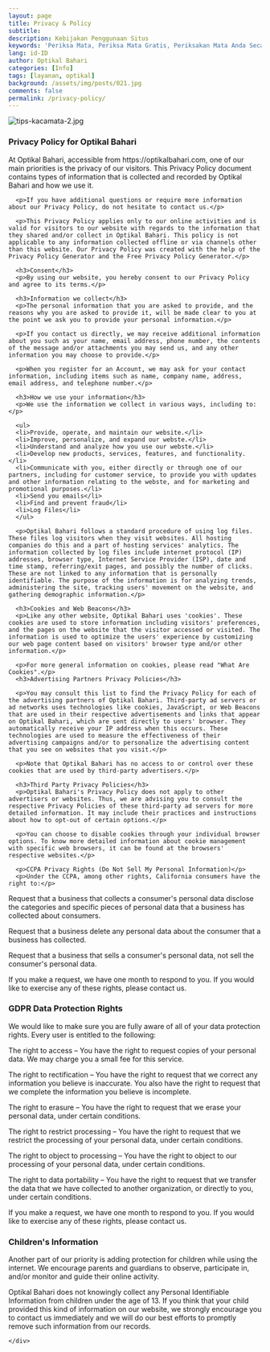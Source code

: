 ```yaml
---
layout: page
title: Privacy & Policy
subtitle: 
description: Kebijakan Penggunaan Situs
keywords: 'Periksa Mata, Periksa Mata Gratis, Periksakan Mata Anda Secara Rutin'
lang: id-ID
author: Optikal Bahari
categories: [Info]
tags: [layanan, optikal]
background: /assets/img/posts/021.jpg
comments: false
permalink: /privacy-policy/
---
```


<div class="card-deck mb-3">
  <div class="card shadow p-3 mb-5 bg-white rounded">
		  <img src="{{"/assets/img/posts/periksa-mata/periksa-mata-gratis-optikal-bahari-14.jpg" | relative_url }}" class="card-img-top" alt="tips-kacamata-2.jpg">
    <div class="card-body">
      <h3 class="card-title">Privacy Policy for Optikal Bahari</h3>
      <p class="card-text">At Optikal Bahari, accessible from https://optikalbahari.com, one of our main priorities is the privacy of our visitors. This Privacy Policy document contains types of information that is collected and recorded by Optikal Bahari and how we use it.</p>

      <p>If you have additional questions or require more information about our Privacy Policy, do not hesitate to contact us.</p>
      
      <p>This Privacy Policy applies only to our online activities and is valid for visitors to our website with regards to the information that they shared and/or collect in Optikal Bahari. This policy is not applicable to any information collected offline or via channels other than this website. Our Privacy Policy was created with the help of the Privacy Policy Generator and the Free Privacy Policy Generator.</p>

      <h3>Consent</h3>
      <p>By using our website, you hereby consent to our Privacy Policy and agree to its terms.</p>
      
      <h3>Information we collect</h3>
      <p>The personal information that you are asked to provide, and the reasons why you are asked to provide it, will be made clear to you at the point we ask you to provide your personal information.</p>
      
      <p>If you contact us directly, we may receive additional information about you such as your name, email address, phone number, the contents of the message and/or attachments you may send us, and any other information you may choose to provide.</p>
      
      <p>When you register for an Account, we may ask for your contact information, including items such as name, company name, address, email address, and telephone number.</p>
      
      <h3>How we use your information</h3>
      <p>We use the information we collect in various ways, including to:</p>
      
      <ul>
      <li>Provide, operate, and maintain our website.</li>
      <li>Improve, personalize, and expand our webste.</li>
      <li>Understand and analyze how you use our webste.</li>
      <li>Develop new products, services, features, and functionality.</li>
      <li>Communicate with you, either directly or through one of our partners, including for customer service, to provide you with updates and other information relating to the webste, and for marketing and promotional purposes.</li>
      <li>Send you emails</li>
      <li>Find and prevent fraud</li>
      <li>Log Files</li>
      </ul>
      
      <p>Optikal Bahari follows a standard procedure of using log files. These files log visitors when they visit websites. All hosting companies do this and a part of hosting services' analytics. The information collected by log files include internet protocol (IP) addresses, browser type, Internet Service Provider (ISP), date and time stamp, referring/exit pages, and possibly the number of clicks. These are not linked to any information that is personally identifiable. The purpose of the information is for analyzing trends, administering the site, tracking users' movement on the website, and gathering demographic information.</p>
      
      <h3>Cookies and Web Beacons</h3>
      <p>Like any other website, Optikal Bahari uses 'cookies'. These cookies are used to store information including visitors' preferences, and the pages on the website that the visitor accessed or visited. The information is used to optimize the users' experience by customizing our web page content based on visitors' browser type and/or other information.</p>

      <p>For more general information on cookies, please read "What Are Cookies".</p>
      <h3>Advertising Partners Privacy Policies</h3>
      
      <p>You may consult this list to find the Privacy Policy for each of the advertising partners of Optikal Bahari. Third-party ad servers or ad networks uses technologies like cookies, JavaScript, or Web Beacons that are used in their respective advertisements and links that appear on Optikal Bahari, which are sent directly to users' browser. They automatically receive your IP address when this occurs. These technologies are used to measure the effectiveness of their advertising campaigns and/or to personalize the advertising content that you see on websites that you visit.</p>
      
      <p>Note that Optikal Bahari has no access to or control over these cookies that are used by third-party advertisers.</p>
      
      <h3>Third Party Privacy Policies</h3>
      <p>Optikal Bahari's Privacy Policy does not apply to other advertisers or websites. Thus, we are advising you to consult the respective Privacy Policies of these third-party ad servers for more detailed information. It may include their practices and instructions about how to opt-out of certain options.</p>
      
      <p>You can choose to disable cookies through your individual browser options. To know more detailed information about cookie management with specific web browsers, it can be found at the browsers' respective websites.</p>
      
      <p>CCPA Privacy Rights (Do Not Sell My Personal Information)</p>
      <p>Under the CCPA, among other rights, California consumers have the right to:</p>

<p>Request that a business that collects a consumer's personal data disclose the categories and specific pieces of personal data that a business has collected about consumers.</p>

<p>Request that a business delete any personal data about the consumer that a business has collected.</p>

<p>Request that a business that sells a consumer's personal data, not sell the consumer's personal data.</p>

<p>If you make a request, we have one month to respond to you. If you would like to exercise any of these rights, please contact us.</p>

<h3>GDPR Data Protection Rights</h3>
<p>We would like to make sure you are fully aware of all of your data protection rights. Every user is entitled to the following:</p>

<p>The right to access – You have the right to request copies of your personal data. We may charge you a small fee for this service.</p>

<p>The right to rectification – You have the right to request that we correct any information you believe is inaccurate. You also have the right to request that we complete the information you believe is incomplete.</p>

<p>The right to erasure – You have the right to request that we erase your personal data, under certain conditions.</p>

<p>The right to restrict processing – You have the right to request that we restrict the processing of your personal data, under certain conditions.</p>

<p>The right to object to processing – You have the right to object to our processing of your personal data, under certain conditions.</p>

<p>The right to data portability – You have the right to request that we transfer the data that we have collected to another organization, or directly to you, under certain conditions.</p>

<p>If you make a request, we have one month to respond to you. If you would like to exercise any of these rights, please contact us.</p>

<h3>Children's Information</h3>
<p>Another part of our priority is adding protection for children while using the internet. We encourage parents and guardians to observe, participate in, and/or monitor and guide their online activity.</p>

<p>Optikal Bahari does not knowingly collect any Personal Identifiable Information from children under the age of 13. If you think that your child provided this kind of information on our website, we strongly encourage you to contact us immediately and we will do our best efforts to promptly remove such information from our records.</p>


    </div>
   </div>
</div>
